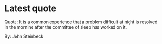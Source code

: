 # Latest quote 

Quote: It is a common experience that a problem difficult at night is resolved in the morning after the committee of sleep has worked on it. 

By: John Steinbeck
